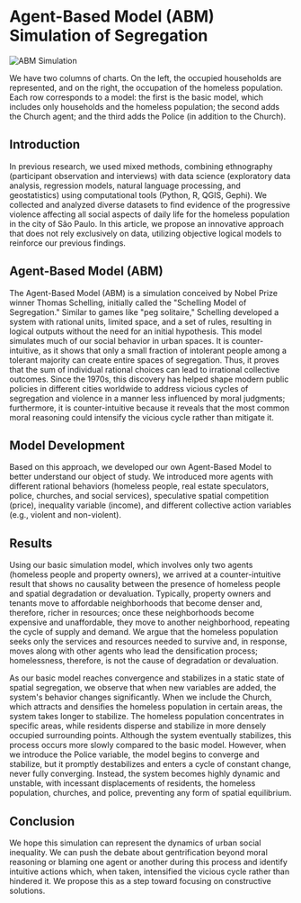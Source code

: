 # Agent-Based Model (ABM) Simulation of Segregation

![ABM Simulation](https://github.com/ggnicolau/ABM_pop/blob/8be7130c80f4a338d05cc153d02510bd32375a13/output/gifs/todos_modelos_combinados.gif)

We have two columns of charts. On the left, the occupied households are represented, and on the right, the occupation of the homeless population. Each row corresponds to a model: the first is the basic model, which includes only households and the homeless population; the second adds the Church agent; and the third adds the Police (in addition to the Church).

## Introduction

In previous research, we used mixed methods, combining ethnography (participant observation and interviews) with data science (exploratory data analysis, regression models, natural language processing, and geostatistics) using computational tools (Python, R, QGIS, Gephi). We collected and analyzed diverse datasets to find evidence of the progressive violence affecting all social aspects of daily life for the homeless population in the city of São Paulo. In this article, we propose an innovative approach that does not rely exclusively on data, utilizing objective logical models to reinforce our previous findings.

## Agent-Based Model (ABM)

The Agent-Based Model (ABM) is a simulation conceived by Nobel Prize winner Thomas Schelling, initially called the "Schelling Model of Segregation." Similar to games like "peg solitaire," Schelling developed a system with rational units, limited space, and a set of rules, resulting in logical outputs without the need for an initial hypothesis. This model simulates much of our social behavior in urban spaces. It is counter-intuitive, as it shows that only a small fraction of intolerant people among a tolerant majority can create entire spaces of segregation. Thus, it proves that the sum of individual rational choices can lead to irrational collective outcomes. Since the 1970s, this discovery has helped shape modern public policies in different cities worldwide to address vicious cycles of segregation and violence in a manner less influenced by moral judgments; furthermore, it is counter-intuitive because it reveals that the most common moral reasoning could intensify the vicious cycle rather than mitigate it.

## Model Development

Based on this approach, we developed our own Agent-Based Model to better understand our object of study. We introduced more agents with different rational behaviors (homeless people, real estate speculators, police, churches, and social services), speculative spatial competition (price), inequality variable (income), and different collective action variables (e.g., violent and non-violent).

## Results

Using our basic simulation model, which involves only two agents (homeless people and property owners), we arrived at a counter-intuitive result that shows no causality between the presence of homeless people and spatial degradation or devaluation. Typically, property owners and tenants move to affordable neighborhoods that become denser and, therefore, richer in resources; once these neighborhoods become expensive and unaffordable, they move to another neighborhood, repeating the cycle of supply and demand. We argue that the homeless population seeks only the services and resources needed to survive and, in response, moves along with other agents who lead the densification process; homelessness, therefore, is not the cause of degradation or devaluation.

As our basic model reaches convergence and stabilizes in a static state of spatial segregation, we observe that when new variables are added, the system's behavior changes significantly. When we include the Church, which attracts and densifies the homeless population in certain areas, the system takes longer to stabilize. The homeless population concentrates in specific areas, while residents disperse and stabilize in more densely occupied surrounding points. Although the system eventually stabilizes, this process occurs more slowly compared to the basic model. However, when we introduce the Police variable, the model begins to converge and stabilize, but it promptly destabilizes and enters a cycle of constant change, never fully converging. Instead, the system becomes highly dynamic and unstable, with incessant displacements of residents, the homeless population, churches, and police, preventing any form of spatial equilibrium.

## Conclusion

We hope this simulation can represent the dynamics of urban social inequality. We can push the debate about gentrification beyond moral reasoning or blaming one agent or another during this process and identify intuitive actions which, when taken, intensified the vicious cycle rather than hindered it. We propose this as a step toward focusing on constructive solutions.

